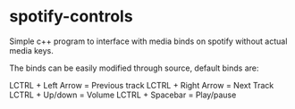 # spotify-controls
Simple c++ program to interface with media binds on spotify without actual media keys.

The binds can be easily modified through source, default binds are:

LCTRL + Left Arrow = Previous track
LCTRL + Right Arrow = Next Track
LCTRL + Up/down = Volume
LCTRL + Spacebar = Play/pause
